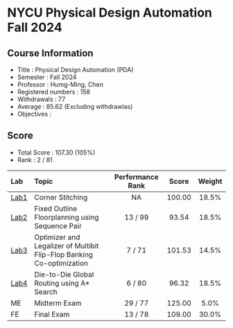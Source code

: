 # NYCU Physical Design Automation Fall 2024

## Course Information
- Title : Physical Design Automation (PDA)
- Semester : Fall 2024
- Professor : Humg-Ming, Chen
- Registered numbers : 158
- Withdrawals : 77
- Average : 85.62 (Excluding withdrawlas)
- Objectives : 

## Score
- Total Score : 107.30 (105%)
- Rank : 2 / 81

|Lab           |Topic                                                                  | Performance Rank   |Score   |Weight |
|:-------------|:----------------------------------------------------------------------|:------------------:|:------:|:-----:|
| [Lab1](Lab1) | Corner Stitching                                                      | NA                 | 100.00 | 18.5% |
| [Lab2](Lab2) | Fixed Outline Floorplanning using Sequence Pair                       | 13 / 99            |  93.54 | 18.5% |
| [Lab3](Lab3) | Optimizer and Legalizer of Multibit Flip-Flop Banking Co-optimization | 7  / 71            | 101.53 | 14.5% |
| [Lab4](Lab4) | Die-to-Die Global Routing using A* Search                             | 6  / 80            | 96.32  | 18.5% |
| ME           | Midterm Exam                                                          | 29 / 77            | 125.00 |  5.0% |
| FE           | Final Exam                                                            | 13 / 78            | 109.00 | 30.0% |

